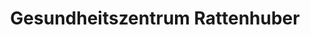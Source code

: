 ---
title: "Gesundheitszentrum Rattenhuber"
url: /au-i-d-hallertau/gesundheitszentrum-rattenhuber/
shop: Sanitätshaus
---